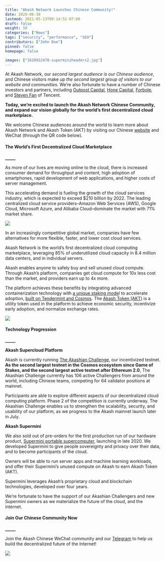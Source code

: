 ```yaml
---
title: "Akash Network Launches Chinese Community!"
date: 2020-06-30
lastmod: 2021-05-13T09:14:52-07:00
draft: false
weight: 50
categories: ["News"]
tags: ["security", "performance", "SEO"]
contributors: ["John Doe"]
pinned: false
homepage: false

images: ["1620922478-superminiheaderx2.jpg"]
---
```

At Akash Network, our _second largest audience is our Chinese audience_, and Chinese visitors make up _the second largest group of visitors to our website and communities_. We’re also fortunate to have a number of Chinese investors and partners, including [Outpost Capital](https://outpostvc.com/), [Hone Capital](http://honecap.com/), [Forbole](https://www.forbole.com/), and [Steven Fan](https://www.linkedin.com/in/stevenweifan/) of Tencent.

**Today, we’re excited to launch the Akash Network Chinese Community, and expand our vision globally for the world’s first decentralized cloud marketplace.**

We welcome Chinese audiences around the world to learn more about Akash Network and Akash Token (AKT) by visiting our Chinese [website](https://akash.network/about/?lang=zh-hans) and WeChat (through the QR code below).

#### **The World’s First Decentralized Cloud Marketplace**  
**\_\_\_\_\_**

As more of our lives are moving online to the cloud, there is increased consumer demand for throughput and content, high adoption of smartphones, rapid development of web applications, and higher costs of server management.

This accelerating demand is fueling the growth of the cloud services industry, which is expected to exceed $210 billion by 2022. The leading centralized cloud service providers–Amazon Web Services (AWS), Google Cloud, Microsoft Azure, and Alibaba Cloud–dominate the market with 71% market share.

![](https://www.datocms-assets.com/45776/1620922423-screen-shot-2020-06-29-at-2-06-35-pm-1024x525.png)

In an increasingly competitive global market, companies have few alternatives for more flexible, faster, and lower cost cloud services.

Akash Network is the world’s first decentralized cloud computing marketplace, leveraging 85% of underutilized cloud capacity in 8.4 million data centers, and in individual servers. 

Akash enables anyone to safely buy and sell unused cloud compute. Through Akash’s platform, companies get cloud compute for 10x less cost than the market, and providers earn up to 4x more.   
  
The platform achieves these benefits by integrating advanced containerization technology with [a unique staking mode](https://akash.network/blog/an-evolution-of-akash-network-token-economics/)l to accelerate adoption, [built on Tendermint and Cosmos](https://akash.network/blog/decentralized-serverless-computing-coming-to-cosmos/). The [Akash Token (AKT)](https://akash.network/blog/the-economics-of-akash-network-and-token/) is a utility token used in the platform to achieve economic security, incentivize early adoption, and normalize exchange rates.

![](https://www.datocms-assets.com/45776/1620922443-superminiheaderx2-1024x1024.jpg)

#### **Technology Progression**  
**\_\_\_\_\_**

**Akash Supercloud Platform**

Akash is currently running [The Akashian Challenge](https://akash.network/challenge/), our incentivized testnet. **As the second largest testnet in the Cosmos ecosystem since Game of Stakes, and the second largest active testnet after Ethereum 2.0**, The Akashian Challenge currently has 106 active Challengers from around the world, including Chinese teams, competing for 64 validator positions at mainnet.

Participants are able to explore different aspects of our decentralized cloud computing platform. Phase 2 of the competition is currently underway. The Akashian Challenge enables us to strengthen the scalability, security, and usability of our platform, as we progress to the Akash mainnet launch later in July. 

**Akash Supermini**

We also sold out of pre-orders for the first production run of our hardware product, [Supermini portable supercomputer](https://akash.network/supermini/), launching in late 2020. We developed Supermini to give people sovereignty and privacy over their data, and to become participants of the cloud. 

Owners will be able to run server apps and machine learning workloads, and offer their Supermini’s unused compute on Akash to earn Akash Token (AKT). 

Supermini leverages Akash’s proprietary cloud and blockchain technologies, developed over four years.

We’re fortunate to have the support of our Akashian Challengers and new Supermini owners as we materialize the future of the cloud, and the internet.

#### **Join Our Chinese Community Now**  
**\_\_\_\_\_**

Join the Akash Chinese WeChat community and our [Telegram](https://t.me/AkashNW) to help us build the decentralized future of the Internet!

![](https://www.datocms-assets.com/45776/1620922460-image-13.png)